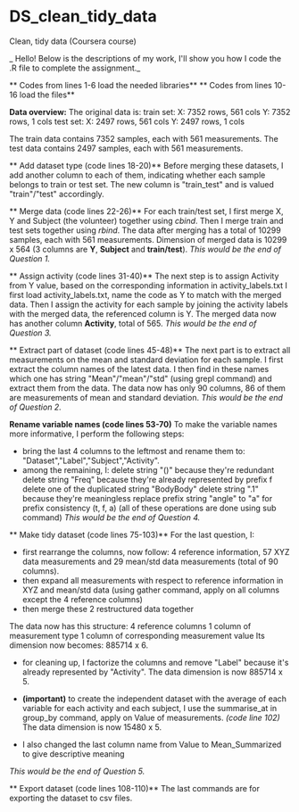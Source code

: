 # DS_clean_tidy_data
Clean, tidy data (Coursera course)

_ Hello! Below is the descriptions of my work, I'll show you how I code the .R file to complete the assignment._

** Codes from lines 1-6 load the needed libraries**
** Codes from lines 10-16 load the files**

**Data overview:**
The original data is:
	train set:
		X: 7352 rows, 561 cols
		Y: 7352 rows,   1 cols
	test set:
		X: 2497 rows, 561 cols
		Y: 2497 rows,   1 cols

The train data contains 7352 samples, each with 561 measurements.
The test data contains 2497 samples, each with 561 measurements.

** Add dataset type (code lines 18-20)**
Before merging these datasets, I add another column to each of them, indicating whether each sample belongs to train or test set. The new column is "train_test" and is valued "train"/"test" accordingly.

** Merge data (code lines 22-26)**
For each train/test set, I first merge X, Y and Subject (the volunteer) together using *cbind*.
Then I merge train and test sets together using *rbind*.
The data after merging has a total of 10299 samples, each with 561 measurements. Dimension of merged data is 10299 x 564 (3 columns are **Y**, **Subject** and **train/test**).
_This would be the end of Question 1._

** Assign activity (code lines 31-40)**
The next step is to assign Activity from Y value, based on the corresponding information in activity_labels.txt
I first load activity_labels.txt, name the code as Y to match with the merged data.
Then I assign the activity for each sample by joining the activity labels with the merged data, the referenced column is Y.
The merged data now has another column **Activity**, total of 565.
_This would be the end of Question 3._

** Extract part of dataset (code lines 45-48)**
The next part is to extract all measurements on the mean and standard deviation for each sample.
I first extract the column names of the latest data.
I then find in these names which one has string "Mean"/"mean"/"std" (using grepl command) and extract them from the data.
The data now has only 90 columns, 86 of them are measurements of mean and standard deviation.
_This would be the end of Question 2._

**Rename variable names (code lines 53-70)**
To make the variable names more informative, I perform the following steps:
- bring the last 4 columns to the leftmost and rename them to: "Dataset","Label","Subject","Activity".
- among the remaining, I:
	delete string "()" because they're redundant
	delete string "Freq" because they're already represented by prefix f
	delete one of the duplicated string "BodyBody"
	delete string ".1" because they're meaningless
	replace prefix string "angle" to "a" for prefix consistency (t, f, a)
(all of these operations are done using sub command)
_This would be the end of Question 4._

** Make tidy dataset (code lines 75-103)**
For the last question, I:
- first rearrange the columns, now follow: 4 reference information, 57 XYZ data measurements and 29 mean/std data measurements (total of 90 columns).
- then expand all measurements with respect to reference information in XYZ and mean/std data (using gather command, apply on all columns except the 4 reference columns)
- then merge these 2 restructured data together

The data now has this structure:
4 reference columns
1 column of measurement type
1 column of corresponding measurement value
Its dimension now becomes: 885714 x 6.

- for cleaning up, I factorize the columns and remove "Label" because it's already represented by "Activity".
The data dimension is now 885714 x 5.

- __(important)__ to create the independent dataset with the average of each variable for each activity and each subject, I use the summarise_at in group_by command, apply on Value of measurements.  _(code line 102)_
The data dimension is now 15480 x 5.

- I also changed the last column name from Value to Mean_Summarized to give descriptive meaning

_This would be the end of Question 5._

** Export dataset (code lines 108-110)**
The last commands are for exporting the dataset to csv files.
